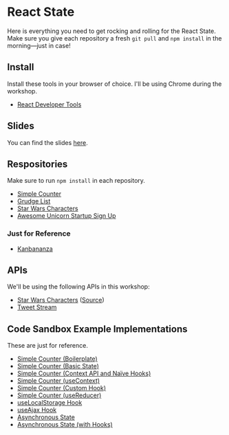 # React State

Here is everything you need to get rocking and rolling for the React State. Make sure you give each repository a fresh `git pull` and `npm install` in the morning—just in case!

## Install

Install these tools in your browser of choice. I'll be using Chrome during the workshop.

- [React Developer Tools](https://github.com/facebook/react-devtools)

## Slides

You can find the slides [here](https://speakerdeck.com/stevekinney/react-state).

## Respositories

Make sure to run `npm install` in each repository.

- [Simple Counter](https://github.com/stevekinney/simple-counter-react-state)
- [Grudge List](https://github.com/stevekinney/grudges-react-state)
- [Star Wars Characters](https://github.com/stevekinney/star-wars-characters-react-state)
- [Awesome Unicorn Startup Sign Up](https://github.com/stevekinney/user-signup-react-state)

### Just for Reference

- [Kanbananza](https://github.com/stevekinney/kanbananza-react-state)

## APIs

We'll be using the following APIs in this workshop:

- [Star Wars Characters](https://star-was-character-search.glitch.me/) ([Source](https://glitch.com/~star-was-character-search))
- [Tweet Stream](https://tweet-stream.glitch.me/)

## Code Sandbox Example Implementations

These are just for reference.

- [Simple Counter (Boilerplate)](https://codesandbox.io/s/m7vm5wqjoy)
- [Simple Counter (Basic State)](https://codesandbox.io/s/m4xq2j3p5j)
- [Simple Counter (Context API and Naïve Hooks)](https://codesandbox.io/s/k5m0lm3nr3)
- [Simple Counter (useContext)](https://codesandbox.io/s/18qqxmkx8j)
- [Simple Counter (Custom Hook)](https://codesandbox.io/s/omm3mpqm6)
- [Simple Counter (useReducer)](https://codesandbox.io/s/v39l639vn3)
- [useLocalStorage Hook](https://codesandbox.io/s/e4s2j)
- [useAjax Hook](https://codesandbox.io/s/29vhg)
- [Asynchronous State](https://codesandbox.io/s/6z2rkmx6k)
- [Asynchronous State (with Hooks)](https://codesandbox.io/s/zx54l1kzpl)
